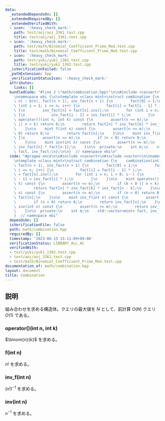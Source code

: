 ```yaml
---
data:
  _extendedDependsOn: []
  _extendedRequiredBy: []
  _extendedVerifiedWith:
  - icon: ':heavy_check_mark:'
    path: test/aoj/aoj_3361.test.cpp
    title: test/aoj/aoj_3361.test.cpp
  - icon: ':heavy_check_mark:'
    path: test/math/Binomial_Coefficient_Prime_Mod.test.cpp
    title: test/math/Binomial_Coefficient_Prime_Mod.test.cpp
  - icon: ':heavy_check_mark:'
    path: test/yuki/yuki_1302.test.cpp
    title: test/yuki/yuki_1302.test.cpp
  _isVerificationFailed: false
  _pathExtension: hpp
  _verificationStatusIcon: ':heavy_check_mark:'
  attributes:
    links: []
  bundledCode: "#line 2 \"math/combination.hpp\"\n\n#include <cassert>\n#include <vector>\n\
    \nnamespace ebi {\n\ntemplate <class mint>\nstruct combination {\n    combination(int\
    \ n) : m(n), fact(n + 1), inv_fact(n + 1) {\n        fact[0] = 1;\n        for\
    \ (int i = 1; i <= n; i++) {\n            fact[i] = fact[i - 1] * i;\n       \
    \ }\n        inv_fact[n] = fact[n].inv();\n        for (int i = n; i > 0; i--)\
    \ {\n            inv_fact[i - 1] = inv_fact[i] * i;\n        }\n    }\n\n    mint\
    \ operator()(int n, int k) const {\n        assert(n <= m);\n        if (k < 0\
    \ || n < k) return 0;\n        return fact[n] * inv_fact[k] * inv_fact[n - k];\n\
    \    }\n\n    mint f(int n) const {\n        assert(n <= m);\n        if (n <\
    \ 0) return 0;\n        return fact[n];\n    }\n\n    mint inv_f(int n) const\
    \ {\n        assert(n <= m);\n        if (n < 0) return 0;\n        return inv_fact[n];\n\
    \    }\n\n    mint inv(int n) const {\n        assert(n <= m);\n        return\
    \ inv_fact[n] * fact[n-1];\n    }\n\n  private:\n    int m;\n    std::vector<mint>\
    \ fact, inv_fact;\n};\n\n}  // namespace ebi\n"
  code: "#pragma once\n\n#include <cassert>\n#include <vector>\n\nnamespace ebi {\n\
    \ntemplate <class mint>\nstruct combination {\n    combination(int n) : m(n),\
    \ fact(n + 1), inv_fact(n + 1) {\n        fact[0] = 1;\n        for (int i = 1;\
    \ i <= n; i++) {\n            fact[i] = fact[i - 1] * i;\n        }\n        inv_fact[n]\
    \ = fact[n].inv();\n        for (int i = n; i > 0; i--) {\n            inv_fact[i\
    \ - 1] = inv_fact[i] * i;\n        }\n    }\n\n    mint operator()(int n, int\
    \ k) const {\n        assert(n <= m);\n        if (k < 0 || n < k) return 0;\n\
    \        return fact[n] * inv_fact[k] * inv_fact[n - k];\n    }\n\n    mint f(int\
    \ n) const {\n        assert(n <= m);\n        if (n < 0) return 0;\n        return\
    \ fact[n];\n    }\n\n    mint inv_f(int n) const {\n        assert(n <= m);\n\
    \        if (n < 0) return 0;\n        return inv_fact[n];\n    }\n\n    mint\
    \ inv(int n) const {\n        assert(n <= m);\n        return inv_fact[n] * fact[n-1];\n\
    \    }\n\n  private:\n    int m;\n    std::vector<mint> fact, inv_fact;\n};\n\n\
    }  // namespace ebi"
  dependsOn: []
  isVerificationFile: false
  path: math/combination.hpp
  requiredBy: []
  timestamp: '2023-06-15 15:11:09+09:00'
  verificationStatus: LIBRARY_ALL_AC
  verifiedWith:
  - test/yuki/yuki_1302.test.cpp
  - test/aoj/aoj_3361.test.cpp
  - test/math/Binomial_Coefficient_Prime_Mod.test.cpp
documentation_of: math/combination.hpp
layout: document
title: Combination
---
```


## 説明

組み合わせを求める構造体。クエリの最大値を $N$ として、前計算 $O(N)$ クエリ $O(1)$ である。

### operator()(int n, int k)

$\binom{n}{k}$ を求める。

### f(int n)

$n!$ を求める。

### inv_f(int n)

$(n!)^{-1}$ を求める。

### inv(int n)

$n^{-1}$ を求める。